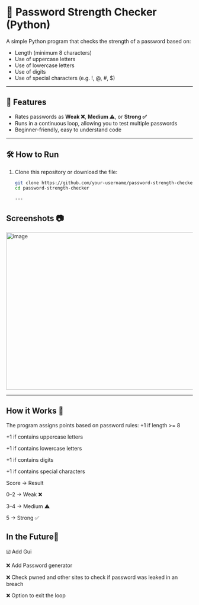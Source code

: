 # 🔐 Password Strength Checker (Python)

A simple Python program that checks the strength of a password based on:
- Length (minimum 8 characters)
- Use of uppercase letters
- Use of lowercase letters
- Use of digits
- Use of special characters (e.g. !, @, #, $)

---

## 🚀 Features
- Rates passwords as **Weak ❌**, **Medium ⚠️**, or **Strong ✅**
- Runs in a continuous loop, allowing you to test multiple passwords
- Beginner-friendly, easy to understand code

---

## 🛠️ How to Run
1. Clone this repository or download the file:
   ```bash
   git clone https://github.com/your-username/password-strength-checker.git
   cd password-strength-checker

   ---
  ## Screenshots 📷
   <img width="613" height="424" alt="image" src="https://github.com/user-attachments/assets/e859b999-1a70-489a-a4f2-4423dbaa2a7b" />


---
## How it Works 🏢
The program assigns points based on password rules:
 +1 if length >= 8

+1 if contains uppercase letters

+1 if contains lowercase letters

+1 if contains digits

+1 if contains special characters

Score → Result

0–2 → Weak ❌

3–4 → Medium ⚠️

5 → Strong ✅

## In the Future🔮

☑️ Add Gui

❌ Add Password generator

❌ Check pwned and other sites to check if password was leaked in an breach

❌ Option to exit the loop
